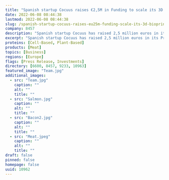 ```yaml
---
title: "Spanish startup Cocuus raises €2,5M in Funding to scale its 3D bioprinting technology for the production of alternative proteins"
date: 2022-06-08 08:44:38
lastmod: 2022-06-08 08:44:38
slug: /spanish-startup-cocuus-raises-eu25m-funding-scale-its-3d-bioprinting-technology-production
company: 8457
description: "Spanish startup Cocuus has raised 2,5 million euros in its Pre Series A funding round for its innovative process for producing plant or cell-based animal protein food analogs."
excerpt: "Spanish startup Cocuus has raised 2,5 million euros in its Pre Series A funding round for its innovative process for producing plant or cell-based animal protein food analogs."
proteins: [Cell-Based, Plant-Based]
products: [Meat]
topics: [Business]
regions: [Europe]
flags: [Press Release, Investments]
directory: [6600, 8457, 9233, 10963]
featured_image: "Team.jpg"
additional_images:
  - src: "Team.jpg"
    caption: ""
    alt: ""
    title: ""
  - src: "Salmon.jpg"
    caption: ""
    alt: ""
    title: ""
  - src: "Bacon2.jpg"
    caption: ""
    alt: ""
    title: ""
  - src: "Meat.jpeg"
    caption: ""
    alt: ""
    title: ""
draft: false
pinned: false
homepage: false
uuid: 10962
---
```

